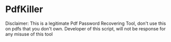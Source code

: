 # PdfKiller
Disclaimer: This is a legitimate Pdf Password Recovering Tool, don't use this on pdfs that you don't own.
Developer of this script, will not be response for any misuse of this tool
